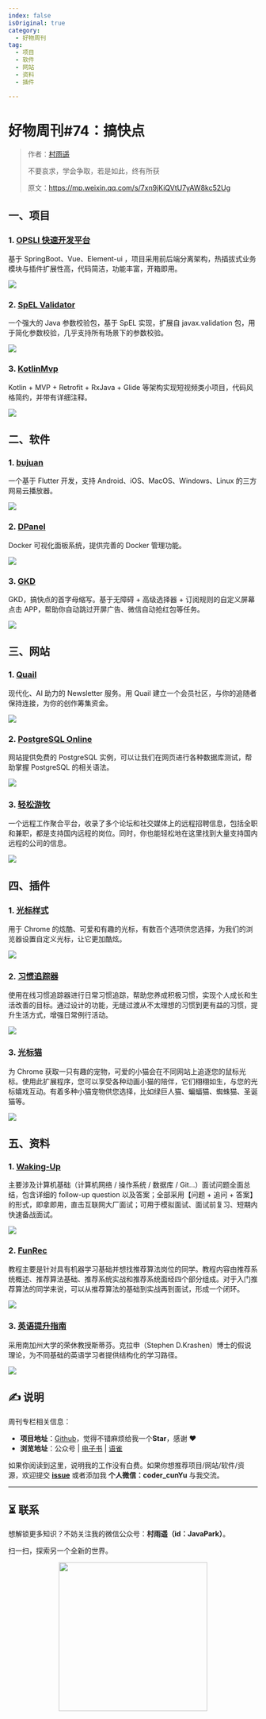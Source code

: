 ```yaml
---
index: false
isOriginal: true
category:
  - 好物周刊
tag:
  - 项目
  - 软件
  - 网站
  - 资料
  - 插件

---
```


# 好物周刊#74：搞快点

> 作者：[村雨遥](https://github.com/cunyu1943)
> 
> 不要哀求，学会争取，若是如此，终有所获
> 
> 原文：https://mp.weixin.qq.com/s/7xn9jKiQVtU7yAW8kc52Ug

## 一、项目

### 1. [OPSLI 快速开发平台](https://github.com/hiparker/opsli-boot)

基于 SpringBoot、Vue、Element-ui ，项目采用前后端分离架构，热插拔式业务模块与插件扩展性高，代码简洁，功能丰富，开箱即用。

![](assets/0914-0920/1726066917012-1e1429f3-2411-4b1d-8730-aa6a05145f89.webp)

### 2. [SpEL Validator](https://github.com/stick-i/spel-validator)

一个强大的 Java 参数校验包，基于 SpEL 实现，扩展自 javax.validation 包，用于简化参数校验，几乎支持所有场景下的参数校验。

![](assets/0914-0920/1726447225427-08edb561-9919-40e8-9cb1-d3889bd3ed9f.webp)

### 3. [KotlinMvp](https://github.com/git-xuhao/KotlinMvp)

Kotlin + MVP + Retrofit + RxJava + Glide 等架构实现短视频类小项目，代码风格简约，并带有详细注释。

![](assets/0914-0920/1726449725645-f1a611d4-2404-4384-998c-7451d6fba50b.webp)

## 二、软件

### 1. [bujuan](https://github.com/2697a/bujuan)

一个基于 Flutter  开发，支持 Android、iOS、MacOS、Windows、Linux 的三方网易云播放器。

![](assets/0914-0920/1726447393974-15549204-230b-4b1b-bc69-a90567d642f2.webp)

### 2. [DPanel](https://github.com/donknap/dpanel)

Docker 可视化面板系统，提供完善的 Docker 管理功能。

![](assets/0914-0920/1726447483854-f563826b-f99b-446c-bc92-afeba4c6ad4e.webp)

### 3. [GKD](https://github.com/gkd-kit/gkd/)

GKD，搞快点的首字母缩写。基于无障碍 + 高级选择器 + 订阅规则的自定义屏幕点击 APP，帮助你自动跳过开屏广告、微信自动抢红包等任务。

![](assets/0914-0920/1726449102702-416a4fdc-967f-4aff-b5de-882f00b7599c.webp)

## 三、网站

### 1. [Quail](https://quail.ink/zh)

现代化、AI 助力的 Newsletter 服务。用 Quail 建立一个会员社区，与你的追随者保持连接，为你的创作筹集资金。

![](assets/0914-0920/1725494684471-4a94ef44-3415-403e-8f89-275476426f93.webp)

### 2. [PostgreSQL Online](https://pgplayground.com/)

网站提供免费的 PostgreSQL 实例，可以让我们在网页进行各种数据库测试，帮助掌握 PostgreSQL 的相关语法。

![](assets/0914-0920/1726447944933-709e1f62-ed35-4d56-a47a-9daf4d1dc0ef.webp)

### 3. [轻松游牧](https://easynomad.cn/)

一个远程工作聚合平台，收录了多个论坛和社交媒体上的远程招聘信息，包括全职和兼职，都是支持国内远程的岗位。同时，你也能轻松地在这里找到大量支持国内远程的公司的信息。

![](assets/0914-0920/1726448085892-f5215a82-77d4-4c26-bf46-8d8d34b239e6.webp)

## 四、插件

### 1. [光标样式](https://chromewebstore.google.com/detail/bmjmipppabdlpjccanalncobmbacckjn)

用于 Chrome 的炫酷、可爱和有趣的光标，有数百个选项供您选择，为我们的浏览器设置自定义光标，让它更加酷炫。

![](assets/0914-0920/1726449901870-3280b140-e09a-4548-a05a-394b9548c946.webp)

### 2. [习惯追踪器](https://chromewebstore.google.com/detail/ncokhechhpjgjonhjnlaneglmdkfkcbj)

使用在线习惯追踪器进行日常习惯追踪，帮助您养成积极习惯，实现个人成长和生活改善的目标。通过设计的功能，无缝过渡从不太理想的习惯到更有益的习惯，提升生活方式，增强日常例行活动。

![](assets/0914-0920/1726450038354-e7f7dc7d-bb78-4bc6-9d7f-17ff63a60cb1.webp)

### 3. [光标猫](https://chromewebstore.google.com/detail/aeehekhncjhhmchjolinnihgdpapmljk)

为 Chrome 获取一只有趣的宠物，可爱的小猫会在不同网站上追逐您的鼠标光标。使用此扩展程序，您可以享受各种动画小猫的陪伴，它们栩栩如生，与您的光标嬉戏互动。有着多种小猫宠物供您选择，比如绿巨人猫、蝙蝠猫、蜘蛛猫、圣诞猫等。

![](assets/0914-0920/1726450281721-ec0bf583-0859-44a8-9c87-86ca94c2e575.webp)

## 五、资料 

### 1. [Waking-Up](https://github.com/wolverinn/Waking-Up)

主要涉及计算机基础（计算机网络 / 操作系统 / 数据库 / Git...）面试问题全面总结，包含详细的 follow-up question 以及答案；全部采用【问题 + 追问 + 答案】的形式，即拿即用，直击互联网大厂面试；可用于模拟面试、面试前复习、短期内快速备战面试。

![](assets/0914-0920/1725840930267-64b77e8f-33d1-45a1-b45c-0202f7ba1dc5.webp)

### 2. [FunRec](https://github.com/datawhalechina/fun-rec/)

教程主要是针对具有机器学习基础并想找推荐算法岗位的同学。教程内容由推荐系统概述、推荐算法基础、推荐系统实战和推荐系统面经四个部分组成。对于入门推荐算法的同学来说，可以从推荐算法的基础到实战再到面试，形成一个闭环。

![](assets/0914-0920/1726448272109-597eb819-8b23-44eb-bb67-edbdb423c20e.webp)

### 3. [英语提升指南](https://vvyst0z7tes.feishu.cn/wiki/HQuawZepyiwNiNkImw6c00IXnmc)

采用南加州大学的荣休教授斯蒂芬。克拉申（Stephen D.Krashen）博士的假说理论，为不同基础的英语学习者提供结构化的学习路径。

![](assets/0914-0920/1726449347926-123d2552-6977-40bd-a617-aa84752448a4.webp)

## ✍️ 说明

周刊专栏相关信息：

- **项目地址**：[Github](https://github.com/cunyu1943/weekly)，觉得不错麻烦给我一个**Star**，感谢 ❤️
- **浏览地址**：公众号 | [电子书](https://cunyu1943.github.io/weekly) | [语雀](https://yuque.com/cunyu1943/weekly)

如果你阅读到这里，说明我的工作没有白费。如果你想推荐项目/网站/软件/资源，欢迎提交 **[issue](https://github.com/cunyu1943/weekly/issues)** 或者添加我 **个人微信：coder_cunYu** 与我交流。

---

## ⏳ 联系

想解锁更多知识？不妨关注我的微信公众号：**村雨遥（id：JavaPark）**。

扫一扫，探索另一个全新的世界。

<center>
<img src="/contact/contact.png" width="300">
</center>


